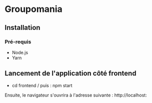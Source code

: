 # Groupomania

## Installation 
### Pré-requis
- Node.js 
- Yarn

## Lancement de l'application côté frontend
- cd frontend / puis : npm start

Ensuite, le navigateur s'ouvrira à l'adresse suivante :  http://localhost:




